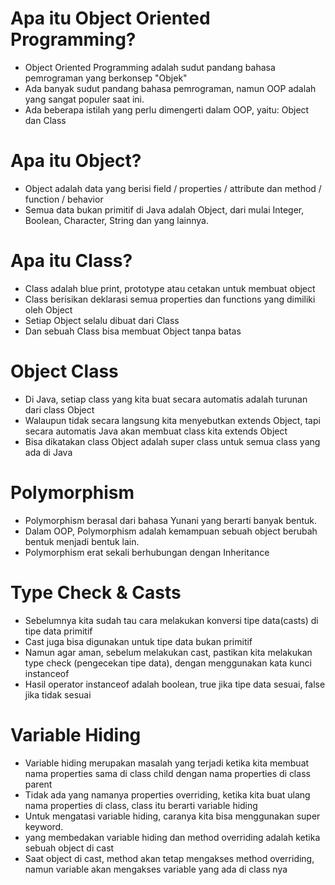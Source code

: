 # Apa itu Object Oriented Programming?

- Object Oriented Programming adalah sudut pandang bahasa pemrograman yang berkonsep "Objek"
- Ada banyak sudut pandang bahasa pemrograman, namun OOP adalah yang sangat populer saat ini.
- Ada beberapa istilah yang perlu dimengerti dalam OOP, yaitu: Object dan Class

# Apa itu Object?

- Object adalah data yang berisi field / properties / attribute dan method / function / behavior
- Semua data bukan primitif di Java adalah Object, dari mulai Integer, Boolean, Character, String dan yang lainnya.

# Apa itu Class?

- Class adalah blue print, prototype atau cetakan untuk membuat object
- Class berisikan deklarasi semua properties dan functions yang dimiliki oleh Object
- Setiap Object selalu dibuat dari Class
- Dan sebuah Class bisa membuat Object tanpa batas

# Object Class

- Di Java, setiap class yang kita buat secara automatis adalah turunan dari class Object
- Walaupun tidak secara langsung kita menyebutkan extends Object, tapi secara automatis Java akan membuat class kita
  extends Object
- Bisa dikatakan class Object adalah super class untuk semua class yang ada di Java

# Polymorphism

- Polymorphism berasal dari bahasa Yunani yang berarti banyak bentuk.
- Dalam OOP, Polymorphism adalah kemampuan sebuah object berubah bentuk menjadi bentuk lain.
- Polymorphism erat sekali berhubungan dengan Inheritance

# Type Check & Casts
- Sebelumnya kita sudah tau cara melakukan konversi tipe data(casts) di tipe data primitif
- Cast juga bisa digunakan untuk tipe data bukan primitif
- Namun agar aman, sebelum melakukan cast, pastikan kita melakukan type check (pengecekan tipe data), dengan menggunakan kata kunci instanceof
- Hasil operator instanceof adalah boolean, true jika tipe data sesuai, false jika tidak sesuai

# Variable Hiding
- Variable hiding merupakan masalah yang terjadi ketika kita membuat nama properties sama di class child dengan nama properties di class parent
- Tidak ada yang namanya properties overriding, ketika kita buat ulang nama properties di class, class itu berarti variable hiding
- Untuk mengatasi variable hiding, caranya kita bisa menggunakan super keyword.
- yang membedakan variable hiding dan method overriding adalah ketika sebuah object di cast
- Saat object di cast, method akan tetap mengakses method overriding, namun variable akan mengakses variable yang ada di class nya